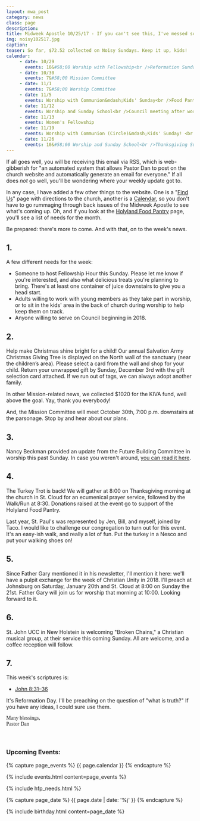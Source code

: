 ```yaml
---
layout: mwa_post
category: news
class: page
description:
title: Midweek Apostle 10/25/17 - If you can't see this, I've messed something up
img: noisy102517.jpg
caption:
teaser: So far, $72.52 collected on Noisy Sundays. Keep it up, kids!
calendar: 
     - date: 10/29
       events: 10&#58;00 Worship with Fellowship<br />Reformation Sunday
     - date: 10/30
       events: 7&#58;00 Mission Committee
     - date: 11/1
       events: 7&#58;00 Worship Committee
     - date: 11/5
       events: Worship with Communion&mdash;Kids' Sunday<br />Food Pantry Blessing<br />All Saints' Day
     - date: 11/12
       events: Worship and Sunday School<br />Council meeting after worship
     - date: 11/13
       events: Women's Fellowship
     - date: 11/19
       events: Worship with Communion (Circle)&mdash;Kids' Sunday! <br />Noisy Sunday!
     - date: 11/26
       events: 10&#58;00 Worship and Sunday School<br />Thanksgiving Sunday<br />Christ the King Sunday
---
```


If all goes well, you will be receiving this email via RSS, which is web-gibberish for "an automated system that allows Pastor Dan to post on the church website and automatically generate an email for everyone." If all does *not* go well, you'll be wondering where your weekly update got to.

In any case, I have added a few other things to the website. One is a "<a href="http://stpaulsmalone.org/directions/">Find Us</a>" page with directions to the church, another is a <a href="http://stpaulsmalone.org/calendar/">Calendar</a>, so you don't have to go rummaging through back issues of the Midweek Apostle to see what's coming up. Oh, and if you look at the <a href="http://stpaulsmalone.org/hfp/">Holyland Food Pantry</a> page, you'll see a list of needs for the month. 

Be prepared: there's more to come. And with that, on to the week's news.<!--more-->

## 1.

A few different needs for the week:

- Someone to host Fellowship Hour this Sunday. Please let me know if you're interested, and also what delicious treats you're planning to bring. There's at least one container of juice downstairs to give you a head start.
- Adults willing to work with young members as they take part in worship, or to sit in the kids' area in the back of church during worship to help keep them on track.
- Anyone willing to serve on Council beginning in 2018.

## 2.

Help make Christmas shine bright for a child! Our annual Salvation Army Christmas Giving Tree is displayed on the North wall of the sanctuary (near the children’s area). Please select a card from the wall and shop for your child. Return your unwrapped gift by Sunday, December 3rd with the gift selection card attached. If we run out of tags, we can always adopt another family.

In other Mission-related news, we collected $1020 for the KIVA fund, well above the goal. Yay, thank you everybody!

And, the Mission Committee will meet October 30th, 7:00 p.m. downstairs at the parsonage. Stop by and hear about our plans.

## 3.

Nancy Beckman provided an update from the Future Building Committee in worship this past Sunday. In case you weren't around, [you can read it here](http://stpaulsmalone.org/documents/bldg102217.pdf).

## 4.

The Turkey Trot is back! We will gather at 8:00 on Thanksgiving morning at the church in St. Cloud for an ecumenical prayer service, followed by the Walk/Run at 8:30. Donations raised at the event go to support of the Holyland Food Pantry.

Last year, St. Paul's was represented by Jen, Bill, and myself, joined by Taco. I would like to challenge our congregation to turn out for this event. It's an easy-ish walk, and really a lot of fun. Put the turkey in a Nesco and put your walking shoes on!

## 5.

Since Father Gary mentioned it in his newsletter, I'll mention it here: we'll have a pulpit exchange for the week of Christian Unity in 2018. I'll preach at Johnsburg on Saturday, January 20th and St. Cloud at 8:00 on Sunday the 21st. Father Gary will join us for worship that morning at 10:00. Looking forward to it.


## 6.

St. John UCC in New Holstein is welcoming "Broken Chains," a Christian musical group, at their service this coming Sunday. All are welcome, and a coffee reception will follow.


## 7.

This week's scriptures is:
<ul>
	<li><a href="http://bible.oremus.org/?ql=375961068">John 8:31–36</a></li>
</ul>

It's Reformation Day. I'll be preaching on the question of "what is truth?" If you have any ideas, I could sure use them.


<div class="blessings" style="font-family: 'Palatino', Times, serif;">Many blessings,<br />
Pastor Dan</div>
<br />
<br />
<div class="after-box">

<h3>Upcoming Events:</h3>
{% capture page_events %}
{{ page.calendar }}
{% endcapture %}

{% include events.html content=page_events %}

{% include hfp_needs.html %}

{% capture page_date %}
{{ page.date | date: '%j' }}
{% endcapture %}

{% include birthday.html content=page_date %}

